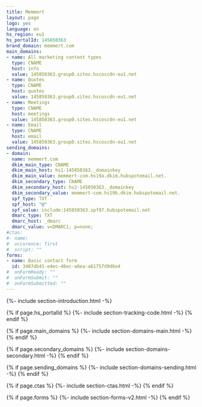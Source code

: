 ```yaml
---
title: Memmert
layout: page
logo: yes
language: en
hs_region: eu1
hs_portalId: 145850363
brand_domain: memmert.com
main_domains:
- name: All marketing content types
  type: CNAME
  host: info
  value: 145850363.group0.sites.hscoscdn-eu1.net
- name: Quotes
  type: CNAME
  host: quotes
  value: 145850363.group0.sites.hscoscdn-eu1.net
- name: Meetings
  type: CNAME
  host: meetings
  value: 145850363.group0.sites.hscoscdn-eu1.net
- name: Email
  type: CNAME
  host: email
  value: 145850363.group0.sites.hscoscdn-eu1.net
sending_domains:
- domain:
  name: memmert.com
  dkim_main_type: CNAME
  dkim_main_host: hs1-145850363._domainkey
  dkim_main_value: memmert-com.hs19a.dkim.hubspotemail.net.
  dkim_secondary_type: CNAME
  dkim_secondary_host: hs2-145850363._domainkey
  dkim_secondary_value: memmert-com.hs19b.dkim.hubspotemail.net.
  spf_type: TXT
  spf_host: "@"
  spf_value: include:145850363.spf07.hubspotemail.net
  dmarc_type: TXT
  dmarc_host: _dmarc
  dmarc_value: v=DMARC1; p=none;
#ctas:
#- name: 
#  occurence: first
#  script: ""
forms:
- name: Basic contact form
  id: 3407db41-e4ec-46ec-a6ea-a61757d9d6e4
#  onFormReady: ""
#  onFormSubmit: ""
#  onFormSubmitted: ""
---
```

{%- include section-introduction.html -%}

{% if page.hs_portalId %}
    {%- include section-tracking-code.html -%}
{% endif %}

{% if page.main_domains %}
    {%- include section-domains-main.html -%}
{% endif %}

{% if page.secondary_domains %}
    {%- include section-domains-secondary.html -%}
{% endif %}

{% if page.sending_domains %}
    {%- include section-domains-sending.html -%}
{% endif %}

{% if page.ctas %}
    {%- include section-ctas.html -%}
{% endif %}

{% if page.forms %}
    {%- include section-forms-v2.html -%}
{% endif %}